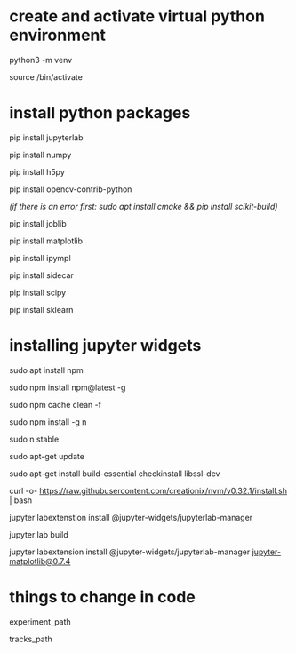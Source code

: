 # create and activate virtual python environment
python3 -m venv <name>
  
source <name>/bin/activate

# install python packages
pip install jupyterlab

pip install numpy

pip install h5py

pip install opencv-contrib-python

_(if there is an error first: sudo apt install cmake && pip install scikit-build)_

pip install joblib

pip install matplotlib

pip install ipympl

pip install sidecar

pip install scipy

pip install sklearn

# installing jupyter widgets
sudo apt install npm

sudo npm install npm@latest -g

sudo npm cache clean -f

sudo npm install -g n

sudo n stable

sudo apt-get update

sudo apt-get install build-essential checkinstall libssl-dev

curl -o- https://raw.githubusercontent.com/creationix/nvm/v0.32.1/install.sh | bash

jupyter labextenstion install @jupyter-widgets/jupyterlab-manager

jupyter lab build

jupyter labextension install @jupyter-widgets/jupyterlab-manager jupyter-matplotlib@0.7.4

# things to change in code
experiment_path

tracks_path

